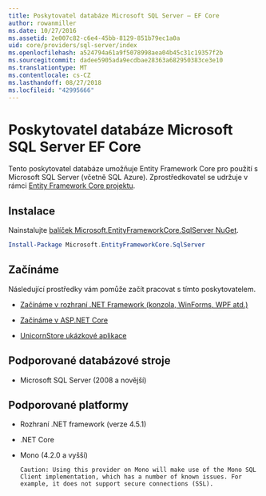 ```yaml
---
title: Poskytovatel databáze Microsoft SQL Server – EF Core
author: rowanmiller
ms.date: 10/27/2016
ms.assetid: 2e007c82-c6e4-45bb-8129-851b79ec1a0a
uid: core/providers/sql-server/index
ms.openlocfilehash: a524794a61a9f5078998aea04b45c31c19357f2b
ms.sourcegitcommit: dadee5905ada9ecdbae28363a682950383ce3e10
ms.translationtype: MT
ms.contentlocale: cs-CZ
ms.lasthandoff: 08/27/2018
ms.locfileid: "42995666"
---
```

# <a name="microsoft-sql-server-ef-core-database-provider"></a>Poskytovatel databáze Microsoft SQL Server EF Core

Tento poskytovatel databáze umožňuje Entity Framework Core pro použití s Microsoft SQL Server (včetně SQL Azure). Zprostředkovatel se udržuje v rámci [Entity Framework Core projektu](https://github.com/aspnet/EntityFrameworkCore).

## <a name="install"></a>Instalace

Nainstalujte [balíček Microsoft.EntityFrameworkCore.SqlServer NuGet](https://www.nuget.org/packages/Microsoft.EntityFrameworkCore.SqlServer/).

``` powershell
Install-Package Microsoft.EntityFrameworkCore.SqlServer
```

## <a name="get-started"></a>Začínáme

Následující prostředky vám pomůže začít pracovat s tímto poskytovatelem.
* [Začínáme v rozhraní .NET Framework (konzola, WinForms, WPF atd.)](../../get-started/full-dotnet/index.md)

* [Začínáme v ASP.NET Core](../../get-started/aspnetcore/index.md)

* [UnicornStore ukázkové aplikace](https://github.com/rowanmiller/UnicornStore/tree/master/UnicornStore)

## <a name="supported-database-engines"></a>Podporované databázové stroje

* Microsoft SQL Server (2008 a novější)

## <a name="supported-platforms"></a>Podporované platformy

* Rozhraní .NET framework (verze 4.5.1)

* .NET Core

* Mono (4.2.0 a vyšší)

      Caution: Using this provider on Mono will make use of the Mono SQL Client implementation, which has a number of known issues. For example, it does not support secure connections (SSL).

